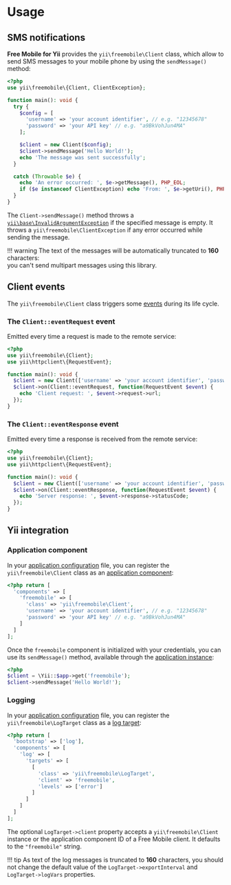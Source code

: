 # Usage

## SMS notifications
**Free Mobile for Yii** provides the `yii\freemobile\Client` class, which allow to send SMS messages to your mobile phone by using the `sendMessage()` method:

```php
<?php
use yii\freemobile\{Client, ClientException};

function main(): void {
  try {
    $config = [
      'username' => 'your account identifier', // e.g. "12345678"
      'password' => 'your API key' // e.g. "a9BkVohJun4MA"
    ];

    $client = new Client($config);
    $client->sendMessage('Hello World!');
    echo 'The message was sent successfully';
  }

  catch (Throwable $e) {
    echo 'An error occurred: ', $e->getMessage(), PHP_EOL;
    if ($e instanceof ClientException) echo 'From: ', $e->getUri(), PHP_EOL;
  }
}
```

The `Client->sendMessage()` method throws a [`yii\base\InvalidArgumentException`](https://www.yiiframework.com/doc/api/2.0/yii-base-invalidargumentexception)
if the specified message is empty. It throws a `yii\freemobile\ClientException` if any error occurred while sending the message.

!!! warning
    The text of the messages will be automatically truncated to **160** characters:  
    you can't send multipart messages using this library.

## Client events
The `yii\freemobile\Client` class triggers some [events](https://www.yiiframework.com/doc/guide/2.0/en/concept-events) during its life cycle.

### The `Client::eventRequest` event
Emitted every time a request is made to the remote service:

```php
<?php
use yii\freemobile\{Client};
use yii\httpclient\{RequestEvent};

function main(): void {
  $client = new Client(['username' => 'your account identifier', 'password' => 'your API key']);
  $client->on(Client::eventRequest, function(RequestEvent $event) {
    echo 'Client request: ', $event->request->url;
  });
}
```

### The `Client::eventResponse` event
Emitted every time a response is received from the remote service:

```php
<?php
use yii\freemobile\{Client};
use yii\httpclient\{RequestEvent};

function main(): void {
  $client = new Client(['username' => 'your account identifier', 'password' => 'your API key']);
  $client->on(Client::eventResponse, function(RequestEvent $event) {
    echo 'Server response: ', $event->response->statusCode;
  });
}
```

## Yii integration

### Application component
In your [application configuration](https://www.yiiframework.com/doc/guide/2.0/en/concept-configurations#application-configurations) file, you can register the `yii\freemobile\Client` class as an [application component](https://www.yiiframework.com/doc/guide/2.0/en/structure-application-components):

```php
<?php return [
  'components' => [
    'freemobile' => [
      'class' => 'yii\freemobile\Client',
      'username' => 'your account identifier', // e.g. "12345678"
      'password' => 'your API key' // e.g. "a9BkVohJun4MA"
    ]
  ]
];
```

Once the `freemobile` component is initialized with your credentials, you can use its `sendMessage()` method, available through the [application instance](https://www.yiiframework.com/doc/guide/2.0/en/structure-applications):

```php
<?php
$client = \Yii::$app->get('freemobile');
$client->sendMessage('Hello World!');
```

### Logging
In your [application configuration](https://www.yiiframework.com/doc/guide/2.0/en/concept-configurations#application-configurations) file, you can register the `yii\freemobile\LogTarget` class as a [log target](https://www.yiiframework.com/doc/guide/2.0/en/runtime-logging#log-targets):

```php
<?php return [
  'bootstrap' => ['log'],
  'components' => [
    'log' => [
      'targets' => [
        [
          'class' => 'yii\freemobile\LogTarget',
          'client' => 'freemobile',
          'levels' => ['error']
        ]
      ]
    ]
  ]
];
```

The optional `LogTarget->client` property accepts a `yii\freemobile\Client` instance or the application component ID of a Free Mobile client. It defaults to the `"freemobile"` string.

!!! tip
    As text of the log messages is truncated to **160** characters,
    you should not change the default value of the `LogTarget->exportInterval`
    and `LogTarget->logVars` properties.
